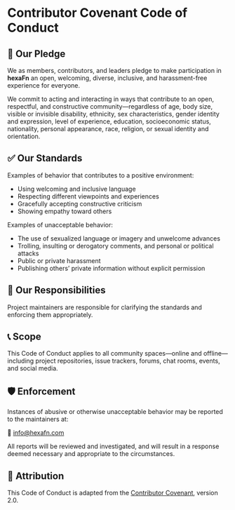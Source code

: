 <!--
SPDX-FileCopyrightText: 2025 Husamettin ARABACI
SPDX-License-Identifier: MIT
-->

# Contributor Covenant Code of Conduct

## 📜 Our Pledge

We as members, contributors, and leaders pledge to make participation in **hexaFn** an open, welcoming, diverse, inclusive, and harassment-free experience for everyone.

We commit to acting and interacting in ways that contribute to an open, respectful, and constructive community—regardless of age, body size, visible or invisible disability, ethnicity, sex characteristics, gender identity and expression, level of experience, education, socioeconomic status, nationality, personal appearance, race, religion, or sexual identity and orientation.

## ✅ Our Standards

Examples of behavior that contributes to a positive environment:

- Using welcoming and inclusive language
- Respecting different viewpoints and experiences
- Gracefully accepting constructive criticism
- Showing empathy toward others

Examples of unacceptable behavior:

- The use of sexualized language or imagery and unwelcome advances
- Trolling, insulting or derogatory comments, and personal or political attacks
- Public or private harassment
- Publishing others’ private information without explicit permission

## 🙋 Our Responsibilities

Project maintainers are responsible for clarifying the standards and enforcing them appropriately.

## 📞 Scope

This Code of Conduct applies to all community spaces—online and offline—including project repositories, issue trackers, forums, chat rooms, events, and social media.

## 🛡️ Enforcement

Instances of abusive or otherwise unacceptable behavior may be reported to the maintainers at:

📧 [info@hexafn.com](mailto:info@hexafn.com)

All reports will be reviewed and investigated, and will result in a response deemed necessary and appropriate to the circumstances.

## 📄 Attribution

This Code of Conduct is adapted from the [Contributor Covenant](https://www.contributor-covenant.org), version 2.0.

